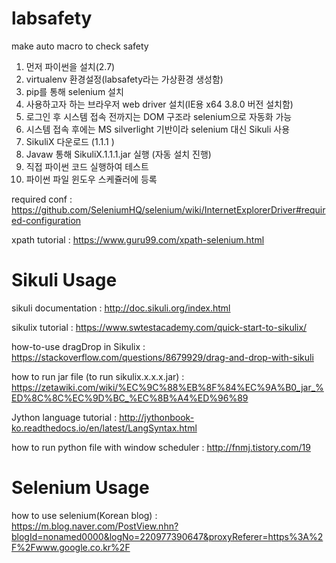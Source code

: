 # labsafety
make auto macro to check safety 

1. 먼저 파이썬을 설치(2.7)
2. virtualenv 환경설정(labsafety라는 가상환경 생성함)
3. pip를 통해 selenium 설치
4. 사용하고자 하는 브라우저 web driver 설치(IE용 x64 3.8.0 버전 설치함)
5. 로그인 후 시스템 접속 전까지는 DOM 구조라 selenium으로 자동화 가능
6. 시스템 접속 후에는 MS silverlight 기반이라 selenium 대신 Sikuli 사용
7. SikuliX 다운로드 (1.1.1 )
8. Javaw 통해 SikuliX.1.1.1.jar 실행 (자동 설치 진행)
9. 직접 파이썬 코드 실행하여 테스트
10. 파이썬 파일 윈도우 스케쥴러에 등록

required conf :
    https://github.com/SeleniumHQ/selenium/wiki/InternetExplorerDriver#required-configuration

xpath tutorial :
    https://www.guru99.com/xpath-selenium.html

# Sikuli Usage
sikuli documentation :
    http://doc.sikuli.org/index.html

sikulix tutorial :
    https://www.swtestacademy.com/quick-start-to-sikulix/

how-to-use dragDrop in Sikulix :
    https://stackoverflow.com/questions/8679929/drag-and-drop-with-sikuli

how to run jar file (to run sikulix.x.x.x.jar) :
    https://zetawiki.com/wiki/%EC%9C%88%EB%8F%84%EC%9A%B0_jar_%ED%8C%8C%EC%9D%BC_%EC%8B%A4%ED%96%89

Jython language tutorial :
    http://jythonbook-ko.readthedocs.io/en/latest/LangSyntax.html

how to run python file with window scheduler :
    http://fnmj.tistory.com/19

# Selenium Usage
how to use selenium(Korean blog) :
    https://m.blog.naver.com/PostView.nhn?blogId=nonamed0000&logNo=220977390647&proxyReferer=https%3A%2F%2Fwww.google.co.kr%2F

